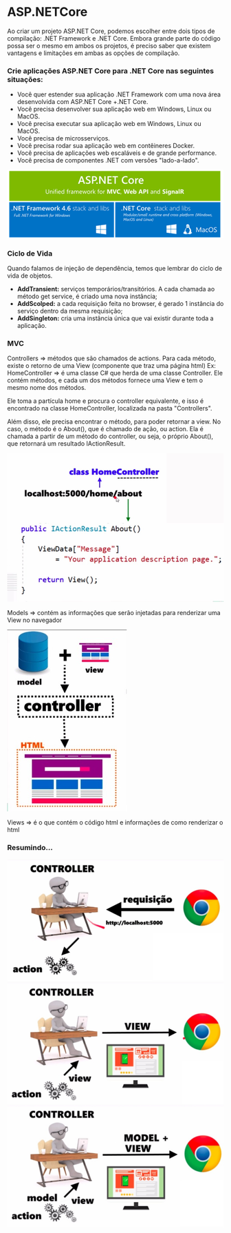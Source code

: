 # ASP.NETCore

Ao criar um projeto ASP.NET Core, podemos escolher entre dois tipos de compilação: .NET Framework e .NET Core. Embora grande parte do código possa ser o mesmo em ambos os projetos, é preciso saber que existem vantagens e limitações em ambas as opções de compilação. 

### Crie aplicações ASP.NET Core para .NET Core nas seguintes situações:
* Você quer estender sua aplicação .NET Framework com uma nova área desenvolvida com ASP.NET Core +.NET Core.
* Você precisa desenvolver sua aplicação web em Windows, Linux ou MacOS.
* Você precisa executar sua aplicação web em Windows, Linux ou MacOS.
* Você precisa de microsserviços.
* Você precisa rodar sua aplicação web em contêineres Docker.
* Você precisa de aplicações web escaláveis e de grande performance.
* Você precisa de componentes .NET com versões "lado-a-lado".

![](./img/asp.netcore.png)

### Ciclo de Vida
Quando falamos de injeção de dependência, temos que lembrar do ciclo de vida de objetos.

* **AddTransient:** serviços temporários/transitórios. A cada chamada ao método get service, é criado uma nova instância; 
* **AddScolped:** a cada requisição feita no browser, é gerado 1 instância do serviço dentro da mesma requisição;
* **AddSingleton:** cria uma instância única que vai existir durante toda a aplicação.

### MVC
Controllers => métodos que são chamados de actions. Para cada método, existe o retorno de uma View (componente que traz uma página html)
Ex: HomeController => é uma classe C# que herda de uma classe Controller. Ele contém métodos, e cada um dos métodos fornece uma View e tem o mesmo nome dos métodos.

Ele toma a partícula home e procura o controller equivalente, e isso é encontrado na classe HomeController, localizada na pasta "Controllers".

Além disso, ele precisa encontrar o método, para poder retornar a view. No caso, o método é o About(), que é chamado de ação, ou action. Ela é chamada a partir de um método do controller, ou seja, o próprio About(), que retornará um resultado IActionResult.

![](./img/controller.jpeg)

Models => contém as informações que serão injetadas para renderizar uma View no navegador

![](./img/mvc.jpeg)

Views => é o que contém o código html e informações de como renderizar o html

### Resumindo...
![](./img/request.jpeg)
![](./img/view.jpeg)
![](./img/model-view.jpeg)